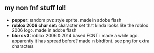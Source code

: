 ## my non fnf stuff lol!
- **pepper:**  random pvz style sprite. made in adobe flash
- **roblox 2006 char set:**  character set that kinda looks like the roblox 2006 logo. made in adobe flash
- **blorx v3:**  roblox 2006 & 2014 based FONT i made a while ago. apparently it has spread before? made in birdfont. see png for extra characters